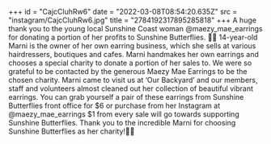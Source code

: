 +++
id = "CajcCluhRw6"
date = "2022-03-08T08:54:20.635Z"
src = "instagram/CajcCluhRw6.jpg"
title = "2784192317895285818"
+++
A huge thank you to the young local Sunshine Coast woman @maezy\_mae\_earrings for donating a portion of her profits to Sunshine Butterflies. 💜🦋 14-year-old Marni is the owner of her own earring business, which she sells at various hairdressers, boutiques and cafes. Marni handmakes her own earrings and chooses a special charity to donate a portion of her sales to. We were so grateful to be contacted by the generous Maezy Mae Earrings to be the chosen charity. Marni came to visit us at ‘Our Backyard’ and our members, staff and volunteers almost cleaned out her collection of beautiful vibrant earrings. You can grab yourself a pair of these earrings from Sunshine Butterflies front office for $6 or purchase from her Instagram at @maezy\_mae\_earrings $1 from every sale will go towards supporting Sunshine Butterflies. Thank you to the incredible Marni for choosing Sunshine Butterflies as her charity!💜😀